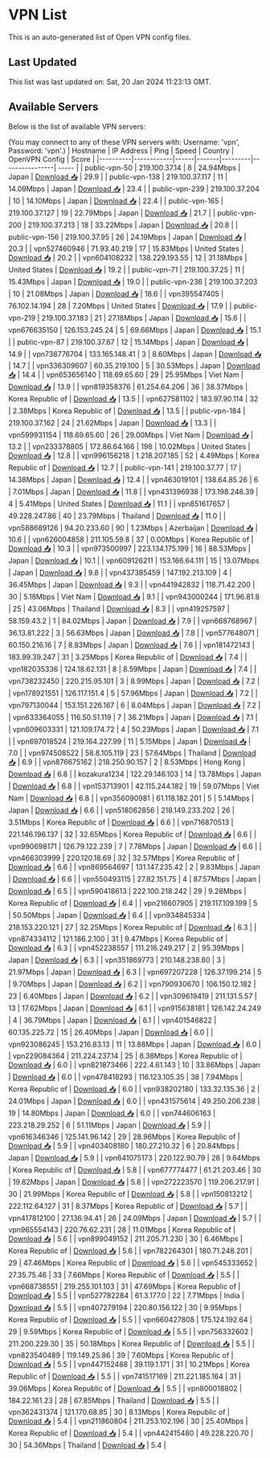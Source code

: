 # VPN List

This is an auto-generated list of Open VPN config files.

## Last Updated

This list was last updated on: Sat, 20 Jan 2024 11:23:13 GMT.

## Available Servers

Below is the list of available VPN servers:

(You may connect to any of these VPN servers with: Username: 'vpn', Password: 'vpn'.)
| Hostname | IP Address | Ping | Speed | Country | OpenVPN Config | Score |
|----------|------------|------|-------|---------|----------------| ----- |
| public-vpn-50 | 219.100.37.14 | 8 | 24.94Mbps | Japan | [Download 📥](./configs/server_0_JP.ovpn) | 29.9 |
| public-vpn-138 | 219.100.37.117 | 11 | 14.09Mbps | Japan | [Download 📥](./configs/server_1_JP.ovpn) | 23.4 |
| public-vpn-239 | 219.100.37.204 | 10 | 14.10Mbps | Japan | [Download 📥](./configs/server_2_JP.ovpn) | 22.4 |
| public-vpn-165 | 219.100.37.127 | 19 | 22.79Mbps | Japan | [Download 📥](./configs/server_3_JP.ovpn) | 21.7 |
| public-vpn-200 | 219.100.37.213 | 18 | 33.22Mbps | Japan | [Download 📥](./configs/server_4_JP.ovpn) | 20.8 |
| public-vpn-156 | 219.100.37.95 | 26 | 24.19Mbps | Japan | [Download 📥](./configs/server_5_JP.ovpn) | 20.3 |
| vpn527460946 | 71.93.40.219 | 17 | 15.83Mbps | United States | [Download 📥](./configs/server_6_US.ovpn) | 20.2 |
| vpn604108232 | 138.229.193.55 | 12 | 31.18Mbps | United States | [Download 📥](./configs/server_7_US.ovpn) | 19.2 |
| public-vpn-71 | 219.100.37.25 | 11 | 15.43Mbps | Japan | [Download 📥](./configs/server_8_JP.ovpn) | 19.0 |
| public-vpn-236 | 219.100.37.203 | 10 | 21.08Mbps | Japan | [Download 📥](./configs/server_9_JP.ovpn) | 18.6 |
| vpn395547405 | 76.102.14.194 | 28 | 7.20Mbps | United States | [Download 📥](./configs/server_10_US.ovpn) | 17.9 |
| public-vpn-219 | 219.100.37.183 | 21 | 27.18Mbps | Japan | [Download 📥](./configs/server_11_JP.ovpn) | 15.6 |
| vpn676635150 | 126.153.245.24 | 5 | 69.66Mbps | Japan | [Download 📥](./configs/server_12_JP.ovpn) | 15.1 |
| public-vpn-87 | 219.100.37.67 | 12 | 15.14Mbps | Japan | [Download 📥](./configs/server_13_JP.ovpn) | 14.9 |
| vpn738776704 | 133.165.148.41 | 3 | 8.60Mbps | Japan | [Download 📥](./configs/server_14_JP.ovpn) | 14.7 |
| vpn336309607 | 60.35.219.100 | 5 | 30.53Mbps | Japan | [Download 📥](./configs/server_15_JP.ovpn) | 14.4 |
| vpn653656140 | 118.69.65.60 | 29 | 25.95Mbps | Viet Nam | [Download 📥](./configs/server_16_VN.ovpn) | 13.9 |
| vpn819358376 | 61.254.64.206 | 36 | 38.37Mbps | Korea Republic of | [Download 📥](./configs/server_17_KR.ovpn) | 13.5 |
| vpn627581102 | 183.97.90.114 | 32 | 2.38Mbps | Korea Republic of | [Download 📥](./configs/server_18_KR.ovpn) | 13.5 |
| public-vpn-184 | 219.100.37.162 | 24 | 21.62Mbps | Japan | [Download 📥](./configs/server_19_JP.ovpn) | 13.3 |
| vpn599931154 | 118.69.65.60 | 26 | 29.00Mbps | Viet Nam | [Download 📥](./configs/server_20_VN.ovpn) | 13.2 |
| vpn233378805 | 172.86.64.166 | 198 | 10.02Mbps | United States | [Download 📥](./configs/server_21_US.ovpn) | 12.8 |
| vpn996156218 | 1.218.207.185 | 52 | 4.49Mbps | Korea Republic of | [Download 📥](./configs/server_22_KR.ovpn) | 12.7 |
| public-vpn-141 | 219.100.37.77 | 17 | 14.38Mbps | Japan | [Download 📥](./configs/server_23_JP.ovpn) | 12.4 |
| vpn463019101 | 138.64.85.26 | 6 | 7.01Mbps | Japan | [Download 📥](./configs/server_24_JP.ovpn) | 11.8 |
| vpn431396938 | 173.198.248.39 | 4 | 5.41Mbps | United States | [Download 📥](./configs/server_25_US.ovpn) | 11.1 |
| vpn851617657 | 49.228.247.86 | 40 | 23.79Mbps | Thailand | [Download 📥](./configs/server_26_TH.ovpn) | 11.0 |
| vpn588689126 | 94.20.233.60 | 90 | 1.23Mbps | Azerbaijan | [Download 📥](./configs/server_27_AZ.ovpn) | 10.6 |
| vpn626004858 | 211.105.59.8 | 37 | 0.00Mbps | Korea Republic of | [Download 📥](./configs/server_28_KR.ovpn) | 10.3 |
| vpn973500997 | 223.134.175.199 | 16 | 88.53Mbps | Japan | [Download 📥](./configs/server_29_JP.ovpn) | 10.1 |
| vpn609126211 | 153.166.64.111 | 15 | 13.07Mbps | Japan | [Download 📥](./configs/server_30_JP.ovpn) | 9.8 |
| vpn437385459 | 147.192.213.109 | 4 | 36.45Mbps | Japan | [Download 📥](./configs/server_31_JP.ovpn) | 9.3 |
| vpn441942832 | 118.71.42.200 | 30 | 5.18Mbps | Viet Nam | [Download 📥](./configs/server_32_VN.ovpn) | 9.1 |
| vpn943000244 | 171.96.81.8 | 25 | 43.06Mbps | Thailand | [Download 📥](./configs/server_33_TH.ovpn) | 8.3 |
| vpn419257597 | 58.159.43.2 | 1 | 84.02Mbps | Japan | [Download 📥](./configs/server_34_JP.ovpn) | 7.9 |
| vpn668768967 | 36.13.81.222 | 3 | 56.63Mbps | Japan | [Download 📥](./configs/server_35_JP.ovpn) | 7.8 |
| vpn577648071 | 60.150.216.16 | 7 | 8.83Mbps | Japan | [Download 📥](./configs/server_36_JP.ovpn) | 7.6 |
| vpn181472143 | 183.99.39.247 | 31 | 3.25Mbps | Korea Republic of | [Download 📥](./configs/server_37_KR.ovpn) | 7.4 |
| vpn182035336 | 124.18.62.131 | 8 | 8.59Mbps | Japan | [Download 📥](./configs/server_38_JP.ovpn) | 7.4 |
| vpn738232450 | 220.215.95.101 | 3 | 8.99Mbps | Japan | [Download 📥](./configs/server_39_JP.ovpn) | 7.2 |
| vpn178921551 | 126.117.151.4 | 5 | 57.96Mbps | Japan | [Download 📥](./configs/server_40_JP.ovpn) | 7.2 |
| vpn797130044 | 153.151.226.167 | 6 | 8.04Mbps | Japan | [Download 📥](./configs/server_41_JP.ovpn) | 7.2 |
| vpn633364055 | 116.50.51.119 | 7 | 36.21Mbps | Japan | [Download 📥](./configs/server_42_JP.ovpn) | 7.1 |
| vpn609603331 | 121.109.174.72 | 4 | 50.23Mbps | Japan | [Download 📥](./configs/server_43_JP.ovpn) | 7.1 |
| vpn697018524 | 219.164.227.99 | 11 | 5.15Mbps | Japan | [Download 📥](./configs/server_44_JP.ovpn) | 7.0 |
| vpn974508522 | 58.8.105.119 | 23 | 57.64Mbps | Thailand | [Download 📥](./configs/server_45_TH.ovpn) | 6.9 |
| vpn876675162 | 218.250.90.157 | 2 | 8.53Mbps | Hong Kong | [Download 📥](./configs/server_46_HK.ovpn) | 6.8 |
| kozakura1234 | 122.29.146.103 | 14 | 13.78Mbps | Japan | [Download 📥](./configs/server_47_JP.ovpn) | 6.8 |
| vpn153713901 | 42.115.244.182 | 19 | 59.07Mbps | Viet Nam | [Download 📥](./configs/server_48_VN.ovpn) | 6.8 |
| vpn356090981 | 61.118.182.201 | 5 | 5.14Mbps | Japan | [Download 📥](./configs/server_49_JP.ovpn) | 6.6 |
| vpn518062856 | 218.149.233.202 | 26 | 3.51Mbps | Korea Republic of | [Download 📥](./configs/server_50_KR.ovpn) | 6.6 |
| vpn716870513 | 221.146.196.137 | 32 | 32.65Mbps | Korea Republic of | [Download 📥](./configs/server_51_KR.ovpn) | 6.6 |
| vpn990698171 | 126.79.122.239 | 7 | 7.78Mbps | Japan | [Download 📥](./configs/server_52_JP.ovpn) | 6.6 |
| vpn466303999 | 220.120.18.69 | 32 | 32.57Mbps | Korea Republic of | [Download 📥](./configs/server_53_KR.ovpn) | 6.6 |
| vpn869564697 | 131.147.235.42 | 2 | 9.83Mbps | Japan | [Download 📥](./configs/server_54_JP.ovpn) | 6.6 |
| vpn550493115 | 27.82.151.75 | 4 | 87.57Mbps | Japan | [Download 📥](./configs/server_55_JP.ovpn) | 6.5 |
| vpn590418613 | 222.100.218.242 | 29 | 9.28Mbps | Korea Republic of | [Download 📥](./configs/server_56_KR.ovpn) | 6.4 |
| vpn216607905 | 219.117.109.199 | 5 | 50.50Mbps | Japan | [Download 📥](./configs/server_57_JP.ovpn) | 6.4 |
| vpn934845334 | 218.153.220.121 | 27 | 32.25Mbps | Korea Republic of | [Download 📥](./configs/server_58_KR.ovpn) | 6.3 |
| vpn874334112 | 121.186.2.100 | 31 | 9.47Mbps | Korea Republic of | [Download 📥](./configs/server_59_KR.ovpn) | 6.3 |
| vpn452238557 | 111.216.249.217 | 2 | 95.39Mbps | Japan | [Download 📥](./configs/server_60_JP.ovpn) | 6.3 |
| vpn351869773 | 210.148.238.80 | 3 | 21.97Mbps | Japan | [Download 📥](./configs/server_61_JP.ovpn) | 6.3 |
| vpn697207228 | 126.37.199.214 | 5 | 9.70Mbps | Japan | [Download 📥](./configs/server_62_JP.ovpn) | 6.2 |
| vpn790930670 | 106.150.12.182 | 23 | 6.40Mbps | Japan | [Download 📥](./configs/server_63_JP.ovpn) | 6.2 |
| vpn309619419 | 211.131.5.57 | 13 | 17.62Mbps | Japan | [Download 📥](./configs/server_64_JP.ovpn) | 6.1 |
| vpn915638181 | 126.142.24.249 | 4 | 36.79Mbps | Japan | [Download 📥](./configs/server_65_JP.ovpn) | 6.1 |
| vpn401546822 | 60.135.225.72 | 15 | 26.40Mbps | Japan | [Download 📥](./configs/server_66_JP.ovpn) | 6.0 |
| vpn923086245 | 153.216.83.13 | 11 | 13.88Mbps | Japan | [Download 📥](./configs/server_67_JP.ovpn) | 6.0 |
| vpn229084364 | 211.224.237.14 | 25 | 8.38Mbps | Korea Republic of | [Download 📥](./configs/server_68_KR.ovpn) | 6.0 |
| vpn821873466 | 222.4.61.143 | 10 | 33.86Mbps | Japan | [Download 📥](./configs/server_69_JP.ovpn) | 6.0 |
| vpn478418293 | 116.123.105.35 | 38 | 7.94Mbps | Korea Republic of | [Download 📥](./configs/server_70_KR.ovpn) | 6.0 |
| vpn938202180 | 133.32.135.36 | 2 | 24.01Mbps | Japan | [Download 📥](./configs/server_71_JP.ovpn) | 6.0 |
| vpn431575614 | 49.250.206.238 | 19 | 14.80Mbps | Japan | [Download 📥](./configs/server_72_JP.ovpn) | 6.0 |
| vpn744606163 | 223.218.29.252 | 6 | 51.11Mbps | Japan | [Download 📥](./configs/server_73_JP.ovpn) | 5.9 |
| vpn616346346 | 125.141.96.142 | 29 | 28.96Mbps | Korea Republic of | [Download 📥](./configs/server_74_KR.ovpn) | 5.9 |
| vpn403408180 | 180.27.210.32 | 6 | 20.84Mbps | Japan | [Download 📥](./configs/server_75_JP.ovpn) | 5.9 |
| vpn641075173 | 220.122.90.79 | 28 | 9.64Mbps | Korea Republic of | [Download 📥](./configs/server_76_KR.ovpn) | 5.8 |
| vpn677774477 | 61.21.203.46 | 30 | 19.82Mbps | Japan | [Download 📥](./configs/server_77_JP.ovpn) | 5.8 |
| vpn272223570 | 119.206.217.91 | 30 | 21.99Mbps | Korea Republic of | [Download 📥](./configs/server_78_KR.ovpn) | 5.8 |
| vpn150813212 | 222.112.64.127 | 31 | 8.37Mbps | Korea Republic of | [Download 📥](./configs/server_79_KR.ovpn) | 5.7 |
| vpn417812100 | 27.136.94.41 | 26 | 24.09Mbps | Japan | [Download 📥](./configs/server_80_JP.ovpn) | 5.7 |
| vpn965554143 | 220.76.62.231 | 28 | 11.01Mbps | Korea Republic of | [Download 📥](./configs/server_81_KR.ovpn) | 5.6 |
| vpn899049152 | 211.205.71.230 | 30 | 6.46Mbps | Korea Republic of | [Download 📥](./configs/server_82_KR.ovpn) | 5.6 |
| vpn782264301 | 180.71.248.201 | 29 | 47.46Mbps | Korea Republic of | [Download 📥](./configs/server_83_KR.ovpn) | 5.6 |
| vpn545333652 | 27.35.75.46 | 33 | 7.66Mbps | Korea Republic of | [Download 📥](./configs/server_84_KR.ovpn) | 5.5 |
| vpn668738551 | 219.255.101.103 | 31 | 47.69Mbps | Korea Republic of | [Download 📥](./configs/server_85_KR.ovpn) | 5.5 |
| vpn527782284 | 61.3.177.0 | 22 | 7.71Mbps | India | [Download 📥](./configs/server_86_IN.ovpn) | 5.5 |
| vpn407279194 | 220.80.156.122 | 30 | 9.95Mbps | Korea Republic of | [Download 📥](./configs/server_87_KR.ovpn) | 5.5 |
| vpn660427808 | 175.124.192.64 | 29 | 9.59Mbps | Korea Republic of | [Download 📥](./configs/server_88_KR.ovpn) | 5.5 |
| vpn756332602 | 211.200.229.30 | 35 | 50.18Mbps | Korea Republic of | [Download 📥](./configs/server_89_KR.ovpn) | 5.5 |
| vpn823540489 | 119.149.25.86 | 39 | 7.60Mbps | Korea Republic of | [Download 📥](./configs/server_90_KR.ovpn) | 5.5 |
| vpn447152488 | 39.119.1.171 | 31 | 10.21Mbps | Korea Republic of | [Download 📥](./configs/server_91_KR.ovpn) | 5.5 |
| vpn741517169 | 211.221.185.164 | 31 | 39.06Mbps | Korea Republic of | [Download 📥](./configs/server_92_KR.ovpn) | 5.5 |
| vpn800018802 | 184.22.161.23 | 28 | 67.85Mbps | Thailand | [Download 📥](./configs/server_93_TH.ovpn) | 5.5 |
| vpn362431374 | 121.170.68.85 | 30 | 8.13Mbps | Korea Republic of | [Download 📥](./configs/server_94_KR.ovpn) | 5.4 |
| vpn211860804 | 211.253.102.196 | 30 | 25.40Mbps | Korea Republic of | [Download 📥](./configs/server_95_KR.ovpn) | 5.4 |
| vpn442415480 | 49.228.220.70 | 30 | 54.36Mbps | Thailand | [Download 📥](./configs/server_96_TH.ovpn) | 5.4 |
